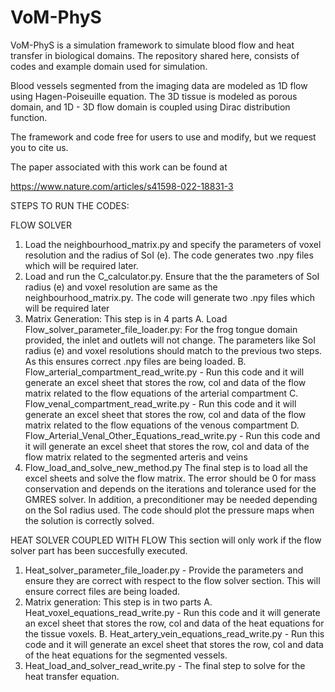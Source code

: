 # VoM-PhyS
VoM-PhyS is a simulation framework to simulate blood flow and heat transfer in biological domains. The repository shared here, consists of codes and example domain used for simulation.

Blood vessels segmented from the imaging data are modeled as 1D flow using Hagen-Poiseuille equation. The 3D tissue is modeled as porous domain, and 1D - 3D flow domain is coupled using Dirac distribution function.

The framework and code free for users to use and modify, but we request you to cite us. 

The paper associated with this work can be found at

https://www.nature.com/articles/s41598-022-18831-3


STEPS TO RUN THE CODES:

FLOW SOLVER 

1. Load the neighbourhood_matrix.py and specify the parameters of voxel resolution and the radius of SoI (e). The code generates two .npy files which will be required later.
2. Load and run the C_calculator.py. Ensure that the the parameters of SoI radius (e) and voxel resolution are same as the neighbourhood_matrix.py. The code will generate two .npy files which will be required later
3. Matrix Generation: This step is in 4 parts
A. Load Flow_solver_parameter_file_loader.py: For the frog tongue domain provided, the inlet and outlets will not change. The parameters like SoI radius (e) and voxel resolutions should match to the previous two steps. As this ensures correct .npy files are being loaded.
B. Flow_arterial_compartment_read_write.py - Run this code and it will generate an excel sheet that stores the row, col and data of the flow matrix related to the flow equations of the arterial compartment
C. Flow_venal_compartment_read_write.py - Run this code and it will generate an excel sheet that stores the row, col and data of the flow matrix related to the flow equations of the venous compartment
D. Flow_Arterial_Venal_Other_Equations_read_write.py - Run this code and it will generate an excel sheet that stores the row, col and data of the flow matrix related to the segmented arteris and veins
5. Flow_load_and_solve_new_method.py The final step is to load all the excel sheets and solve the flow matrix. The error should be 0 for mass conservation and depends on the iterations and tolerance used for the GMRES solver. In addition, a preconditioner may be needed depending on the SoI radius used. The code should plot the pressure maps when the solution is correctly solved.



HEAT SOLVER COUPLED WITH FLOW
This section will only work if the flow solver part has been succesfully executed.

1. Heat_solver_parameter_file_loader.py - Provide the parameters and ensure they are correct with respect to the flow solver section. This will ensure correct files are being loaded.
2. Matrix generation: This step is in two parts
   A. Heat_voxel_equations_read_write.py - Run this code and it will generate an excel sheet that stores the row, col and data of the heat equations for the tissue voxels.
   B. Heat_artery_vein_equations_read_write.py - Run this code and it will generate an excel sheet that stores the row, col and data of the heat equations for the segmented vessels.
3. Heat_load_and_solver_read_write.py - The final step to solve for the heat transfer equation.
